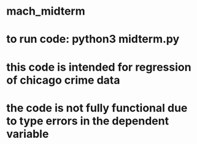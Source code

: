 # mach_midterm
# to run code: python3 midterm.py
# this code is intended for regression of chicago crime data
# the code is not fully functional due to type errors in the dependent variable
